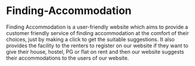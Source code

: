 # Finding-Accommodation
Finding Accommodation is a user-friendly website which aims to provide a customer friendly service of finding accommodation at the comfort of their choices, just by making a click to get the suitable suggestions. It also provides the facility to the renters to register on our website if they want to give their house, hostel, PG or flat on rent and then our website suggests their accommodations to the users of our website.
